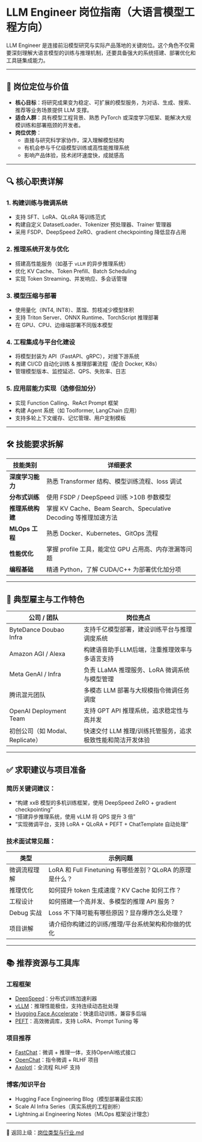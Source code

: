 # LLM Engineer 岗位指南（大语言模型工程方向）

LLM Engineer 是连接前沿模型研究与实际产品落地的关键岗位。这个角色不仅需要深刻理解大语言模型的训练与推理机制，还要具备强大的系统搭建、部署优化和工具链集成能力。

---

## 🎯 岗位定位与价值

- **核心目标**：将研究成果变为稳定、可扩展的模型服务，为对话、生成、搜索、推荐等业务场景提供 LLM 支撑。
- **适合人群**：具有模型工程背景、熟悉 PyTorch 或深度学习框架、能解决大规模训练和部署瓶颈的开发者。
- **岗位优势**：
  - 直接与研究科学家协作，深入理解模型结构
  - 有机会参与千亿级模型训练或高性能推理系统
  - 影响产品体验，技术闭环速度快，成就感高

---

## 🔍 核心职责详解

### 1. 构建训练与微调系统

- 支持 SFT、LoRA、QLoRA 等训练范式
- 构建自定义 DatasetLoader、Tokenizer 预处理器、Trainer 管理器
- 采用 FSDP、DeepSpeed ZeRO、gradient checkpointing 降低显存占用

### 2. 推理系统开发与优化

- 搭建高性能服务（如基于 `vLLM` 的异步推理系统）
- 优化 KV Cache、Token Prefill、Batch Scheduling
- 实现 Token Streaming、并发响应、多会话管理

### 3. 模型压缩与部署

- 使用量化（INT4, INT8）、蒸馏、剪枝减少模型体积
- 支持 Triton Server、ONNX Runtime、TorchScript 推理部署
- 在 GPU、CPU、边缘端部署不同版本模型

### 4. 工程集成与平台化建设

- 将模型封装为 API（FastAPI、gRPC），对接下游系统
- 构建 CI/CD 自动化训练 & 推理部署流程（配合 Docker, K8s）
- 管理模型版本、监控延迟、QPS、失败率、日志

### 5. 应用层能力实现（选修但加分）

- 实现 Function Calling、ReAct Prompt 框架
- 构建 Agent 系统（如 Toolformer, LangChain 应用）
- 支持多轮上下文缓存、记忆管理、用户定制模板

---

## 🛠️ 技能要求拆解

| 技能类别 | 详细要求 |
|----------|----------|
| **深度学习能力** | 熟悉 Transformer 结构、模型训练流程、loss 调试 |
| **分布式训练** | 使用 FSDP / DeepSpeed 训练 >10B 参数模型 |
| **推理系统构建** | 掌握 KV Cache、Beam Search、Speculative Decoding 等推理加速方法 |
| **MLOps 工程** | 熟悉 Docker、Kubernetes、GitOps 流程 |
| **性能优化** | 掌握 profile 工具，能定位 GPU 占用高、内存泄漏等问题 |
| **编程基础** | 精通 Python，了解 CUDA/C++ 为部署优化加分项 |

---

## 🏢 典型雇主与工作特色

| 公司 / 团队 | 岗位亮点 |
|-------------|----------|
| ByteDance Doubao Infra | 支持千亿模型部署，建设训练平台与推理调度系统 |
| Amazon AGI / Alexa | 构建语音助手LLM后端，注重推理效率与多语言支持 |
| Meta GenAI / Infra | 负责 LLaMA 推理服务、LoRA 微调系统与模型管理 |
| 腾讯混元团队 | 多模态 LLM 部署与大规模指令微调任务调度 |
| OpenAI Deployment Team | 支持 GPT API 推理系统，追求稳定性与高并发 |
| 初创公司（如 Modal、Replicate） | 快速交付 LLM 推理/训练托管服务，追求极致性能和简洁开发体验 |

---

## ✅ 求职建议与项目准备

### 简历关键词建议：

- “构建 xxB 模型的多机训练框架，使用 DeepSpeed ZeRO + gradient checkpointing”
- “搭建异步推理系统，使用 vLLM 将 QPS 提升 3 倍”
- “实现微调平台，支持 LoRA + QLoRA + PEFT + ChatTemplate 自动处理”

### 技术面试常见题：

| 类型 | 示例问题 |
|------|----------|
| 微调流程理解 | LoRA 和 Full Finetuning 有哪些差别？QLoRA 的原理是什么？ |
| 推理优化 | 如何提升 token 生成速度？KV Cache 如何工作？ |
| 工程设计 | 如何搭建一个高并发、多模型的推理 API 服务？ |
| Debug 实战 | Loss 不下降可能有哪些原因？显存爆炸怎么处理？ |
| 项目讲解 | 请介绍你构建过的训练/推理/平台系统架构和你做的优化 |

---

## 📚 推荐资源与工具库

### 工程框架

- [DeepSpeed](https://github.com/microsoft/DeepSpeed)：分布式训练加速利器
- [vLLM](https://github.com/vllm-project/vllm)：推理性能极佳，支持连续动态批处理
- [Hugging Face Accelerate](https://huggingface.co/docs/accelerate/index)：快速启动训练，兼容多后端
- [PEFT](https://github.com/huggingface/peft)：高效微调库，支持 LoRA、Prompt Tuning 等

### 项目推荐

- [FastChat](https://github.com/lm-sys/FastChat)：微调 + 推理一体，支持OpenAI格式接口
- [OpenChat](https://github.com/imoneoi/openchat)：指令微调 + RLHF 项目
- [Axolotl](https://github.com/OpenAccess-AI-Collective/axolotl)：全流程 RLHF 支持

### 博客/知识平台

- Hugging Face Engineering Blog（模型部署最佳实践）
- Scale AI Infra Series（真实系统的工程剖析）
- Lightning.ai Engineering Notes（MLOps 框架设计理念）

---

📁 返回上级：[岗位类型与行业.md](../岗位类型与行业.md)
